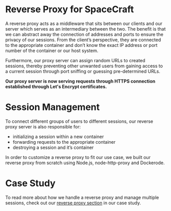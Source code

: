 # Reverse Proxy for SpaceCraft

A reverse proxy acts as a middleware that sits between our clients and our server which serves as an intermediary between the two. The benefit is that we can abstract away the connection of addresses and ports to ensure the privacy of our sessions. From the client’s perspective, they are connected to the appropriate container and don’t know the exact IP address or port number of the container or our host system.

Furthermore, our proxy server can assign random URLs to created sessions, thereby preventing other unwanted users from gaining access to a current session through port sniffing or guessing pre-determined URLs.

**Our proxy server is now serving requests through HTTPS connection established through Let's Encrypt certificates.**

# Session Management
To connect different groups of users to different sessions, our reverse proxy server is also responsible for:

- initializing a session within a new container
- forwarding requests to the appropriate container
- destroying a session and it’s container

In order to customize a reverse proxy to fit our use case, we built our reverse proxy from scratch using Node.js, node-http-proxy and Dockerode.

# Case Study
To read more about how we handle a reverse proxy and manage multiple sessions, check out our [reverse proxy section](https://spacecraft-repl.github.io/whitepaper#62-solution-a-reverse-proxy) in our case study.
